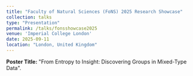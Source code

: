 ```yaml
---
title: "Faculty of Natural Sciences (FoNS) 2025 Research Showcase"
collection: talks
type: "Presentation"
permalink: /talks/fonsshowcase2025
venue: 'Imperial College London'
date: 2025-09-11
location: "London, United Kingdom"
---
```


**Poster Title:** "From Entropy to Insight: Discovering Groups in Mixed-Type Data".